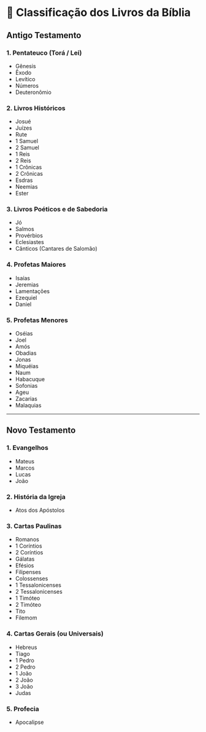 # 📖 Classificação dos Livros da Bíblia

## Antigo Testamento

### 1. Pentateuco (Torá / Lei)
- Gênesis  
- Êxodo  
- Levítico  
- Números  
- Deuteronômio  

### 2. Livros Históricos
- Josué  
- Juízes  
- Rute  
- 1 Samuel  
- 2 Samuel  
- 1 Reis  
- 2 Reis  
- 1 Crônicas  
- 2 Crônicas  
- Esdras  
- Neemias  
- Ester  

### 3. Livros Poéticos e de Sabedoria
- Jó  
- Salmos  
- Provérbios  
- Eclesiastes  
- Cânticos (Cantares de Salomão)  

### 4. Profetas Maiores
- Isaías  
- Jeremias  
- Lamentações  
- Ezequiel  
- Daniel  

### 5. Profetas Menores
- Oséias  
- Joel  
- Amós  
- Obadias  
- Jonas  
- Miquéias  
- Naum  
- Habacuque  
- Sofonias  
- Ageu  
- Zacarias  
- Malaquias  

---

## Novo Testamento

### 1. Evangelhos
- Mateus  
- Marcos  
- Lucas  
- João  

### 2. História da Igreja
- Atos dos Apóstolos  

### 3. Cartas Paulinas
- Romanos  
- 1 Coríntios  
- 2 Coríntios  
- Gálatas  
- Efésios  
- Filipenses  
- Colossenses  
- 1 Tessalonicenses  
- 2 Tessalonicenses  
- 1 Timóteo  
- 2 Timóteo  
- Tito  
- Filemom  

### 4. Cartas Gerais (ou Universais)
- Hebreus  
- Tiago  
- 1 Pedro  
- 2 Pedro  
- 1 João  
- 2 João  
- 3 João  
- Judas  

### 5. Profecia
- Apocalipse  
